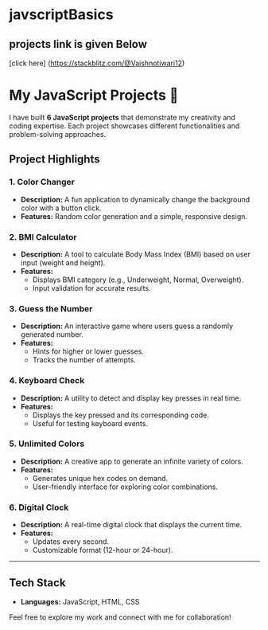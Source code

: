 # javscriptBasics
## projects link is given Below 
[click here] (https://stackblitz.com/@Vaishnotiwari12)
# My JavaScript Projects 🚀  

I have built **6 JavaScript projects** that demonstrate my creativity and coding expertise. Each project showcases different functionalities and problem-solving approaches.  

## Project Highlights  

### 1. **Color Changer**  
- **Description:** A fun application to dynamically change the background color with a button click.  
- **Features:** Random color generation and a simple, responsive design.  

### 2. **BMI Calculator**  
- **Description:** A tool to calculate Body Mass Index (BMI) based on user input (weight and height).  
- **Features:**  
  - Displays BMI category (e.g., Underweight, Normal, Overweight).  
  - Input validation for accurate results.  

### 3. **Guess the Number**  
- **Description:** An interactive game where users guess a randomly generated number.  
- **Features:**  
  - Hints for higher or lower guesses.  
  - Tracks the number of attempts.  

### 4. **Keyboard Check**  
- **Description:** A utility to detect and display key presses in real time.  
- **Features:**  
  - Displays the key pressed and its corresponding code.  
  - Useful for testing keyboard events.  

### 5. **Unlimited Colors**  
- **Description:** A creative app to generate an infinite variety of colors.  
- **Features:**  
  - Generates unique hex codes on demand.  
  - User-friendly interface for exploring color combinations.  

### 6. **Digital Clock**  
- **Description:** A real-time digital clock that displays the current time.  
- **Features:**  
  - Updates every second.  
  - Customizable format (12-hour or 24-hour).  

---

## Tech Stack  

- **Languages:** JavaScript, HTML, CSS  

Feel free to explore my work and connect with me for collaboration!  

